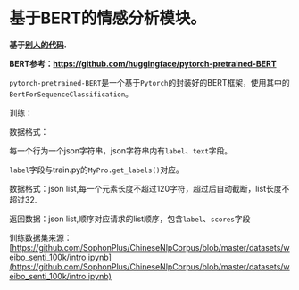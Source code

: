 # 基于BERT的情感分析模块。

**基于[别人的代码](https://blog.csdn.net/Real_Brilliant/article/details/84880528).**

**BERT参考：https://github.com/huggingface/pytorch-pretrained-BERT**

`pytorch-pretrained-BERT`是一个基于`Pytorch`的封装好的BERT框架，使用其中的`BertForSequenceClassification`。

训练：

数据格式：

每一个行为一个json字符串，json字符串内有`label`、`text`字段。

`label`字段与train.py的`MyPro.get_labels()`对应。


数据格式：json list,每一个元素长度不超过120字符，超过后自动截断，list长度不超过32.

返回数据：json list,顺序对应请求的list顺序，包含`label`、`scores`字段

训练数据集来源：[https://github.com/SophonPlus/ChineseNlpCorpus/blob/master/datasets/weibo_senti_100k/intro.ipynb](https://github.com/SophonPlus/ChineseNlpCorpus/blob/master/datasets/weibo_senti_100k/intro.ipynb)
